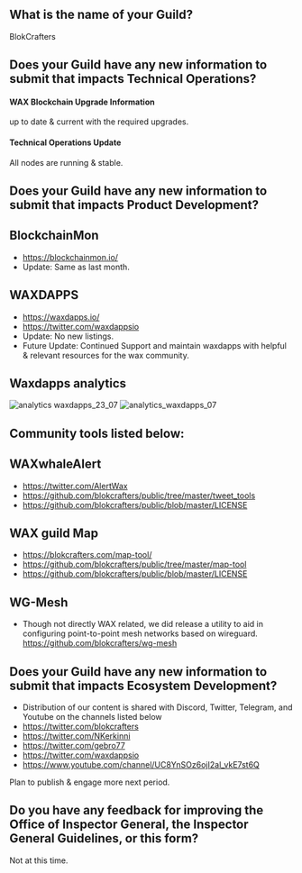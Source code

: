 ## What is the name of your Guild?

BlokCrafters

## Does your Guild have any new information to submit that impacts Technical Operations?

#### WAX Blockchain Upgrade Information
up to date & current with the required upgrades.


#### Technical Operations Update
All nodes are running & stable. 

## Does your Guild have any new information to submit that impacts Product Development?
## BlockchainMon
- https://blockchainmon.io/
- Update: Same as last month.
## WAXDAPPS
- https://waxdapps.io/
- https://twitter.com/waxdappsio
- Update: No new listings.
- Future Update: Continued Support and maintain waxdapps with helpful & relevant resources for the wax community.
## Waxdapps analytics  
![analytics waxdapps_23_07](https://github.com/blokcrafters/waxguilds/assets/66744057/a6c708e6-eaf2-41d5-b79f-952fbb278c77)
![analytics_waxdapps_07](https://github.com/blokcrafters/waxguilds/assets/66744057/ad144ba1-645f-4e41-a883-38412a334286)



 

## Community tools listed below:
## WAXwhaleAlert
+ https://twitter.com/AlertWax 
+ https://github.com/blokcrafters/public/tree/master/tweet_tools
+ https://github.com/blokcrafters/public/blob/master/LICENSE

## WAX guild Map
+ https://blokcrafters.com/map-tool/
+ https://github.com/blokcrafters/public/tree/master/map-tool
+ https://github.com/blokcrafters/public/blob/master/LICENSE

## WG-Mesh
+ Though not directly WAX related, we did release a utility to aid in configuring point-to-point mesh networks based on wireguard.
https://github.com/blokcrafters/wg-mesh

## Does your Guild have any new information to submit that impacts Ecosystem Development?

+ Distribution of our content is shared with Discord, Twitter, Telegram, and Youtube on the channels listed below
+ https://twitter.com/blokcrafters
+ https://twitter.com/NKerkinni
+ https://twitter.com/gebro77
+ https://twitter.com/waxdappsio
+ https://www.youtube.com/channel/UC8YnSOz6ojI2al_vkE7st6Q

Plan to publish & engage more next period.

## Do you have any feedback for improving the Office of Inspector General, the Inspector General Guidelines, or this form?

Not at this time.
